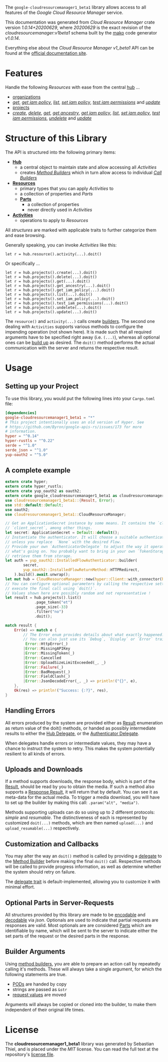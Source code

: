 <!---
DO NOT EDIT !
This file was generated automatically from 'src/mako/api/README.md.mako'
DO NOT EDIT !
-->
The `google-cloudresourcemanager1_beta1` library allows access to all features of the *Google Cloud Resource Manager* service.

This documentation was generated from *Cloud Resource Manager* crate version *1.0.14+20200629*, where *20200629* is the exact revision of the *cloudresourcemanager:v1beta1* schema built by the [mako](http://www.makotemplates.org/) code generator *v1.0.14*.

Everything else about the *Cloud Resource Manager* *v1_beta1* API can be found at the
[official documentation site](https://cloud.google.com/resource-manager).
# Features

Handle the following *Resources* with ease from the central [hub](https://docs.rs/google-cloudresourcemanager1_beta1/1.0.14+20200629/google_cloudresourcemanager1_beta1/CloudResourceManager) ... 

* [organizations](https://docs.rs/google-cloudresourcemanager1_beta1/1.0.14+20200629/google_cloudresourcemanager1_beta1/api::Organization)
 * [*get*](https://docs.rs/google-cloudresourcemanager1_beta1/1.0.14+20200629/google_cloudresourcemanager1_beta1/api::OrganizationGetCall), [*get iam policy*](https://docs.rs/google-cloudresourcemanager1_beta1/1.0.14+20200629/google_cloudresourcemanager1_beta1/api::OrganizationGetIamPolicyCall), [*list*](https://docs.rs/google-cloudresourcemanager1_beta1/1.0.14+20200629/google_cloudresourcemanager1_beta1/api::OrganizationListCall), [*set iam policy*](https://docs.rs/google-cloudresourcemanager1_beta1/1.0.14+20200629/google_cloudresourcemanager1_beta1/api::OrganizationSetIamPolicyCall), [*test iam permissions*](https://docs.rs/google-cloudresourcemanager1_beta1/1.0.14+20200629/google_cloudresourcemanager1_beta1/api::OrganizationTestIamPermissionCall) and [*update*](https://docs.rs/google-cloudresourcemanager1_beta1/1.0.14+20200629/google_cloudresourcemanager1_beta1/api::OrganizationUpdateCall)
* [projects](https://docs.rs/google-cloudresourcemanager1_beta1/1.0.14+20200629/google_cloudresourcemanager1_beta1/api::Project)
 * [*create*](https://docs.rs/google-cloudresourcemanager1_beta1/1.0.14+20200629/google_cloudresourcemanager1_beta1/api::ProjectCreateCall), [*delete*](https://docs.rs/google-cloudresourcemanager1_beta1/1.0.14+20200629/google_cloudresourcemanager1_beta1/api::ProjectDeleteCall), [*get*](https://docs.rs/google-cloudresourcemanager1_beta1/1.0.14+20200629/google_cloudresourcemanager1_beta1/api::ProjectGetCall), [*get ancestry*](https://docs.rs/google-cloudresourcemanager1_beta1/1.0.14+20200629/google_cloudresourcemanager1_beta1/api::ProjectGetAncestryCall), [*get iam policy*](https://docs.rs/google-cloudresourcemanager1_beta1/1.0.14+20200629/google_cloudresourcemanager1_beta1/api::ProjectGetIamPolicyCall), [*list*](https://docs.rs/google-cloudresourcemanager1_beta1/1.0.14+20200629/google_cloudresourcemanager1_beta1/api::ProjectListCall), [*set iam policy*](https://docs.rs/google-cloudresourcemanager1_beta1/1.0.14+20200629/google_cloudresourcemanager1_beta1/api::ProjectSetIamPolicyCall), [*test iam permissions*](https://docs.rs/google-cloudresourcemanager1_beta1/1.0.14+20200629/google_cloudresourcemanager1_beta1/api::ProjectTestIamPermissionCall), [*undelete*](https://docs.rs/google-cloudresourcemanager1_beta1/1.0.14+20200629/google_cloudresourcemanager1_beta1/api::ProjectUndeleteCall) and [*update*](https://docs.rs/google-cloudresourcemanager1_beta1/1.0.14+20200629/google_cloudresourcemanager1_beta1/api::ProjectUpdateCall)




# Structure of this Library

The API is structured into the following primary items:

* **[Hub](https://docs.rs/google-cloudresourcemanager1_beta1/1.0.14+20200629/google_cloudresourcemanager1_beta1/CloudResourceManager)**
    * a central object to maintain state and allow accessing all *Activities*
    * creates [*Method Builders*](https://docs.rs/google-cloudresourcemanager1_beta1/1.0.14+20200629/google_cloudresourcemanager1_beta1/client::MethodsBuilder) which in turn
      allow access to individual [*Call Builders*](https://docs.rs/google-cloudresourcemanager1_beta1/1.0.14+20200629/google_cloudresourcemanager1_beta1/client::CallBuilder)
* **[Resources](https://docs.rs/google-cloudresourcemanager1_beta1/1.0.14+20200629/google_cloudresourcemanager1_beta1/client::Resource)**
    * primary types that you can apply *Activities* to
    * a collection of properties and *Parts*
    * **[Parts](https://docs.rs/google-cloudresourcemanager1_beta1/1.0.14+20200629/google_cloudresourcemanager1_beta1/client::Part)**
        * a collection of properties
        * never directly used in *Activities*
* **[Activities](https://docs.rs/google-cloudresourcemanager1_beta1/1.0.14+20200629/google_cloudresourcemanager1_beta1/client::CallBuilder)**
    * operations to apply to *Resources*

All *structures* are marked with applicable traits to further categorize them and ease browsing.

Generally speaking, you can invoke *Activities* like this:

```Rust,ignore
let r = hub.resource().activity(...).doit()
```

Or specifically ...

```ignore
let r = hub.projects().create(...).doit()
let r = hub.projects().delete(...).doit()
let r = hub.projects().get(...).doit()
let r = hub.projects().get_ancestry(...).doit()
let r = hub.projects().get_iam_policy(...).doit()
let r = hub.projects().list(...).doit()
let r = hub.projects().set_iam_policy(...).doit()
let r = hub.projects().test_iam_permissions(...).doit()
let r = hub.projects().undelete(...).doit()
let r = hub.projects().update(...).doit()
```

The `resource()` and `activity(...)` calls create [builders][builder-pattern]. The second one dealing with `Activities` 
supports various methods to configure the impending operation (not shown here). It is made such that all required arguments have to be 
specified right away (i.e. `(...)`), whereas all optional ones can be [build up][builder-pattern] as desired.
The `doit()` method performs the actual communication with the server and returns the respective result.

# Usage

## Setting up your Project

To use this library, you would put the following lines into your `Cargo.toml` file:

```toml
[dependencies]
google-cloudresourcemanager1_beta1 = "*"
# This project intentionally uses an old version of Hyper. See
# https://github.com/Byron/google-apis-rs/issues/173 for more
# information.
hyper = "^0.14"
hyper-rustls = "^0.22"
serde = "^1.0"
serde_json = "^1.0"
yup-oauth2 = "^5.0"
```

## A complete example

```Rust
extern crate hyper;
extern crate hyper_rustls;
extern crate yup_oauth2 as oauth2;
extern crate google_cloudresourcemanager1_beta1 as cloudresourcemanager1_beta1;
use cloudresourcemanager1_beta1::{Result, Error};
use std::default::Default;
use oauth2;
use cloudresourcemanager1_beta1::CloudResourceManager;

// Get an ApplicationSecret instance by some means. It contains the `client_id` and 
// `client_secret`, among other things.
let secret: ApplicationSecret = Default::default();
// Instantiate the authenticator. It will choose a suitable authentication flow for you, 
// unless you replace  `None` with the desired Flow.
// Provide your own `AuthenticatorDelegate` to adjust the way it operates and get feedback about 
// what's going on. You probably want to bring in your own `TokenStorage` to persist tokens and
// retrieve them from storage.
let auth = yup_oauth2::InstalledFlowAuthenticator::builder(
        secret,
        yup_oauth2::InstalledFlowReturnMethod::HTTPRedirect,
    ).build().await.unwrap();
let mut hub = CloudResourceManager::new(hyper::Client::with_connector(hyper::net::HttpsConnector::new(hyper_rustls::TlsClient::new())), auth);
// You can configure optional parameters by calling the respective setters at will, and
// execute the final call using `doit()`.
// Values shown here are possibly random and not representative !
let result = hub.projects().list()
             .page_token("et")
             .page_size(-33)
             .filter("no")
             .doit();

match result {
    Err(e) => match e {
        // The Error enum provides details about what exactly happened.
        // You can also just use its `Debug`, `Display` or `Error` traits
         Error::HttpError(_)
        |Error::MissingAPIKey
        |Error::MissingToken(_)
        |Error::Cancelled
        |Error::UploadSizeLimitExceeded(_, _)
        |Error::Failure(_)
        |Error::BadRequest(_)
        |Error::FieldClash(_)
        |Error::JsonDecodeError(_, _) => println!("{}", e),
    },
    Ok(res) => println!("Success: {:?}", res),
}

```
## Handling Errors

All errors produced by the system are provided either as [Result](https://docs.rs/google-cloudresourcemanager1_beta1/1.0.14+20200629/google_cloudresourcemanager1_beta1/client::Result) enumeration as return value of
the doit() methods, or handed as possibly intermediate results to either the 
[Hub Delegate](https://docs.rs/google-cloudresourcemanager1_beta1/1.0.14+20200629/google_cloudresourcemanager1_beta1/client::Delegate), or the [Authenticator Delegate](https://docs.rs/yup-oauth2/*/yup_oauth2/trait.AuthenticatorDelegate.html).

When delegates handle errors or intermediate values, they may have a chance to instruct the system to retry. This 
makes the system potentially resilient to all kinds of errors.

## Uploads and Downloads
If a method supports downloads, the response body, which is part of the [Result](https://docs.rs/google-cloudresourcemanager1_beta1/1.0.14+20200629/google_cloudresourcemanager1_beta1/client::Result), should be
read by you to obtain the media.
If such a method also supports a [Response Result](https://docs.rs/google-cloudresourcemanager1_beta1/1.0.14+20200629/google_cloudresourcemanager1_beta1/client::ResponseResult), it will return that by default.
You can see it as meta-data for the actual media. To trigger a media download, you will have to set up the builder by making
this call: `.param("alt", "media")`.

Methods supporting uploads can do so using up to 2 different protocols: 
*simple* and *resumable*. The distinctiveness of each is represented by customized 
`doit(...)` methods, which are then named `upload(...)` and `upload_resumable(...)` respectively.

## Customization and Callbacks

You may alter the way an `doit()` method is called by providing a [delegate](https://docs.rs/google-cloudresourcemanager1_beta1/1.0.14+20200629/google_cloudresourcemanager1_beta1/client::Delegate) to the 
[Method Builder](https://docs.rs/google-cloudresourcemanager1_beta1/1.0.14+20200629/google_cloudresourcemanager1_beta1/client::CallBuilder) before making the final `doit()` call. 
Respective methods will be called to provide progress information, as well as determine whether the system should 
retry on failure.

The [delegate trait](https://docs.rs/google-cloudresourcemanager1_beta1/1.0.14+20200629/google_cloudresourcemanager1_beta1/client::Delegate) is default-implemented, allowing you to customize it with minimal effort.

## Optional Parts in Server-Requests

All structures provided by this library are made to be [encodable](https://docs.rs/google-cloudresourcemanager1_beta1/1.0.14+20200629/google_cloudresourcemanager1_beta1/client::RequestValue) and 
[decodable](https://docs.rs/google-cloudresourcemanager1_beta1/1.0.14+20200629/google_cloudresourcemanager1_beta1/client::ResponseResult) via *json*. Optionals are used to indicate that partial requests are responses 
are valid.
Most optionals are are considered [Parts](https://docs.rs/google-cloudresourcemanager1_beta1/1.0.14+20200629/google_cloudresourcemanager1_beta1/client::Part) which are identifiable by name, which will be sent to 
the server to indicate either the set parts of the request or the desired parts in the response.

## Builder Arguments

Using [method builders](https://docs.rs/google-cloudresourcemanager1_beta1/1.0.14+20200629/google_cloudresourcemanager1_beta1/client::CallBuilder), you are able to prepare an action call by repeatedly calling it's methods.
These will always take a single argument, for which the following statements are true.

* [PODs][wiki-pod] are handed by copy
* strings are passed as `&str`
* [request values](https://docs.rs/google-cloudresourcemanager1_beta1/1.0.14+20200629/google_cloudresourcemanager1_beta1/client::RequestValue) are moved

Arguments will always be copied or cloned into the builder, to make them independent of their original life times.

[wiki-pod]: http://en.wikipedia.org/wiki/Plain_old_data_structure
[builder-pattern]: http://en.wikipedia.org/wiki/Builder_pattern
[google-go-api]: https://github.com/google/google-api-go-client

# License
The **cloudresourcemanager1_beta1** library was generated by Sebastian Thiel, and is placed 
under the *MIT* license.
You can read the full text at the repository's [license file][repo-license].

[repo-license]: https://github.com/Byron/google-apis-rsblob/master/LICENSE.md
